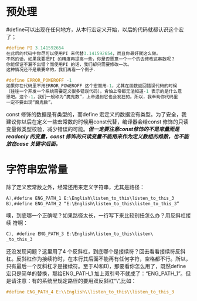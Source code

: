 # 预处理
#define可以出现在任何地方，从本行宏定义开始，以后的代码就都认识这个宏了；
```c
#define PI 3.141592654
在此后的代码中你尽可以使用PI 来代替3.141592654，而且你最好就这么做。
不然的话，如果我要把PI 的精度再提高一些，你是否愿意一个一个的去修改这串数呢？
你能保证不漏不出错？而使用PI 的话，我们却只需要修改一次。
这种情况还不是最要命的，我们再看一个例子.
```
```c
#define ERROR_POWEROFF -1
如果你在代码里不用ERROR_POWEROFF 这个宏而用-1，尤其在函数返回错误代码的时候
（往往一个开发一个系统需要定义很多错误代码）。肯怕上帝都无法知道-1 表示的是什么意
思吧。这个-1，我们一般称为“魔鬼数”，上帝遇到它也会发狂的。所以，我奉劝你代码里
一定不要出现“魔鬼数”。
```
const 修饰的数据是有类型的，而define 宏定义的数据没有类型。为了安全，我建议你以后在定义一些宏常数的时候用const代替，编译器会给const 修饰的只读变量做类型校验，减少错误的可能。***但一定要注意const修饰的不是常量而是readonly 的变量，const 修饰的只读变量不能用来作为定义数组的维数，也不能放在case 关键字后面。***
# 字符串宏常量
除了定义宏常数之外，经常还用来定义字符串，尤其是路径：
```c
A),#define ENG_PATH_1 E:\English\listen_to_this\listen_to_this_3
B),#define ENG_PATH_2 “E:\English\listen_to_this\listen_to_this_3”
```
噢，到底哪一个正确呢？如果路径太长，一行写下来比较别扭怎么办？用反斜杠接续
符啊：
```c
C), #define ENG_PATH_3 E:\English\listen_to_this\listen\
_to_this_3
```
还没发现问题？这里用了4 个反斜杠，到底哪个是接续符？回去看看接续符反斜杠。反斜杠作为接续符时，在本行其后面不能再有任何字符，空格都不行。所以，只有最后一个反斜杠才是接续符。至于A)和B)，那要看你怎么用了，既然define 宏只是简单的替换，那给ENG_PATH_1 加上双引号不就成了：“ENG_PATH_1”。但是请注意：有的系统里规定路径的要用双反斜杠“\”,比如：
```c
#define ENG_PATH_4 E:\\English\\listen_to_this\\listen_to_this_3
```
